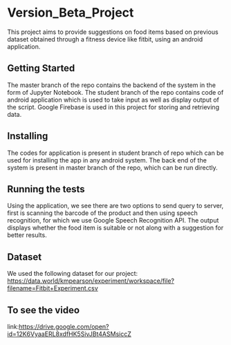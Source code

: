 # Version_Beta_Project

This project aims to provide suggestions on food items based on previous dataset obtained through a fitness device like fitbit, using an android application.

## Getting Started
The master branch of the repo contains the backend of the system in the form of Jupyter Notebook. The student branch of the repo contains code of android application which is used to take input as well as display output of the script. Google Firebase is used in this project for storing and retrieving data.


## Installing

The codes for application is present in student branch of repo which can be used for installing the app in any android system. The back end of the system is present in master branch of the repo, which can be run directly.

## Running the tests

Using the application, we see there are two options to send query to server, first is scanning the barcode of the product and then using speech recognition, for which we use Google Speech Recognition API.
The output displays whether the food item is suitable or not along with a suggestion for better results.

## Dataset
We used the following dataset for our project:
https://data.world/kmpearson/experiment/workspace/file?filename=Fitbit+Experiment.csv

## To see the video
link:https://drive.google.com/open?id=12K6VyaaERL8xdfHK5SivJBt4ASMsiccZ
